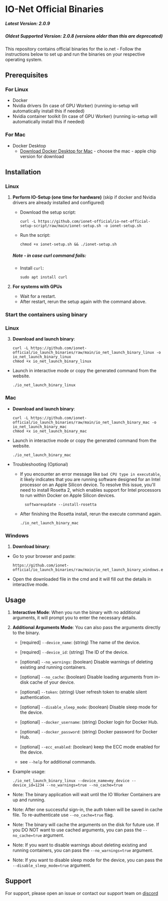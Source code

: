 # IO-Net Official Binaries

##### Latest Version: 2.0.9
##### Oldest Supported Version: 2.0.8 (versions older than this are deprecated)

This repository contains official binaries for the io.net - Follow the instructions below to set up and run the binaries on your respective operating system.

## Prerequisites

### For Linux
- Docker
- Nvidia drivers (In case of GPU Worker) (running io-setup will automatically install this if needed)
- Nvidia container toolkit (In case of GPU Worker) (running io-setup will automatically install this if needed)

### For Mac
- Docker Desktop
    - [Download Docker Desktop for Mac](https://www.docker.com/products/docker-desktop/) - choose the mac - apple chip version for download

## Installation

### Linux

1. **Perform IO-Setup (one time for hardware)** (skip if docker and Nvidia drivers are already installed and configured)
    - Download the setup script:
      ```
      curl -L https://github.com/ionet-official/io-net-official-setup-script/raw/main/ionet-setup.sh -o ionet-setup.sh
      ```
    - Run the script:
      ```
      chmod +x ionet-setup.sh && ./ionet-setup.sh
      ```
   ##### Note - in case curl command fails:
    - Install `curl`:
         ```
         sudo apt install curl
         ```

2. **For systems with GPUs**
    - Wait for a restart.
    - After restart, rerun the setup again with the command above.

### Start the containers using binary

### Linux

3. **Download and launch binary**:
    ```
    curl -L https://github.com/ionet-official/io_launch_binaries/raw/main/io_net_launch_binary_linux -o io_net_launch_binary_linux
    chmod +x io_net_launch_binary_linux
    ```

- Launch in interactive mode or copy the generated command from the website.
    ```
    ./io_net_launch_binary_linux
    ```


### Mac

- **Download and launch binary**:
    ```
    curl -L https://github.com/ionet-official/io_launch_binaries/raw/main/io_net_launch_binary_mac -o io_net_launch_binary_mac
    chmod +x io_net_launch_binary_mac
    ```

- Launch in interactive mode or copy the generated command from the website.
    ```
    ./io_net_launch_binary_mac
    ```

- Troubleshooting (Optional)

    - If you encounter an error message like `bad CPU type in executable`, it likely indicates that you are running software designed for an Intel processor on an Apple Silicon device. To resolve this issue, you'll need to install Rosetta 2, which enables support for Intel processors to run within Docker on Apple Silicon devices.

      ```
        softwareupdate --install-rosetta
      ```

    - After finishing the Rosetta install, rerun the execute command again.

      ```
      ./io_net_launch_binary_mac
      ```

### Windows

1. **Download binary**:
- Go to your browser and paste:
  ```
  https://github.com/ionet-official/io_launch_binaries/raw/main/io_net_launch_binary_windows.exe
  ```
- Open the downloaded file in the cmd and it will fill out the details in interactive mode.

## Usage
1. **Interactive Mode**: When you run the binary with no additional arguments, it will prompt you to enter the necessary details.


2. **Additional Arguments Mode**: You can also pass the arguments directly to the binary.
    - [required] `--device_name`: (string) The name of the device.
    - [required] `--device_id`: (string) The ID of the device.
    - [optional] `--no_warnings`: (boolean) Disable warnings of deleting existing and running containers.
    - [optional] `--no_cache`: (boolean) Disable loading arguments from in-disk cache of your device.
    - [optional] `--token`: (string) User refresh token to enable silent authentication.
    - [optional] `--disable_sleep_mode`: (boolean) Disable sleep mode for the device.
    - [optional] `--docker_username`: (string) Docker login for Docker Hub.
    - [optional] `--docker_password`: (string) Docker password for Docker Hub.
    - [optional] `--ecc_enabled`: (boolean) keep the ECC mode enabled for the device.
      
    - see `--help` for additional commands.
- Example usage:
    ```
    ./io_net_launch_binary_linux --device_name=my_device --device_id=1234 --no_warnings=true --no_cache=true
    ```

- Note: The binary application will wait until the IO Worker Containers are up and running.
- Note: After one successful sign-in, the auth token will be saved in cache file. To re-authenticate use `--no_cache=true` flag.
- Note: The binary will cache the arguments on the disk for future use. If you DO NOT want to use cached arguments, you can pass the `--no_cache=true` argument.
- Note: If you want to disable warnings about deleting existing and running containers, you can pass the `--no_warnings=true` argument.
- Note: If you want to disable sleep mode for the device, you can pass the `--disable_sleep_mode=true` argument.

## Support

For support, please open an issue or contact our support team on [discord](https://discord.gg/kqFzFK7fg2)
